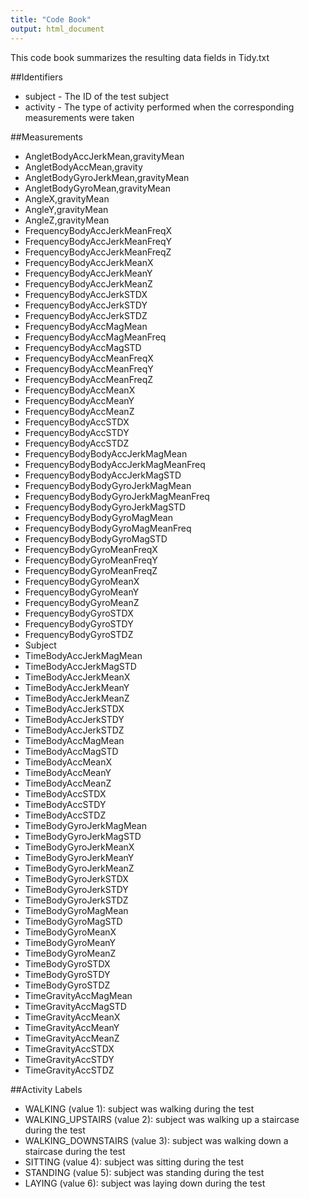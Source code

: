 ```yaml
---
title: "Code Book"
output: html_document
---
```


This code book summarizes the resulting data fields in Tidy.txt

##Identifiers

* subject - The ID of the test subject
* activity - The type of activity performed when the corresponding measurements were taken

##Measurements
* AngletBodyAccJerkMean,gravityMean
* AngletBodyAccMean,gravity
* AngletBodyGyroJerkMean,gravityMean
* AngletBodyGyroMean,gravityMean
* AngleX,gravityMean
* AngleY,gravityMean
* AngleZ,gravityMean
* FrequencyBodyAccJerkMeanFreqX
* FrequencyBodyAccJerkMeanFreqY
* FrequencyBodyAccJerkMeanFreqZ
* FrequencyBodyAccJerkMeanX
* FrequencyBodyAccJerkMeanY
* FrequencyBodyAccJerkMeanZ
* FrequencyBodyAccJerkSTDX
* FrequencyBodyAccJerkSTDY
* FrequencyBodyAccJerkSTDZ
* FrequencyBodyAccMagMean
* FrequencyBodyAccMagMeanFreq
* FrequencyBodyAccMagSTD
* FrequencyBodyAccMeanFreqX
* FrequencyBodyAccMeanFreqY
* FrequencyBodyAccMeanFreqZ
* FrequencyBodyAccMeanX
* FrequencyBodyAccMeanY
* FrequencyBodyAccMeanZ
* FrequencyBodyAccSTDX
* FrequencyBodyAccSTDY
* FrequencyBodyAccSTDZ
* FrequencyBodyBodyAccJerkMagMean
* FrequencyBodyBodyAccJerkMagMeanFreq
* FrequencyBodyBodyAccJerkMagSTD
* FrequencyBodyBodyGyroJerkMagMean
* FrequencyBodyBodyGyroJerkMagMeanFreq
* FrequencyBodyBodyGyroJerkMagSTD
* FrequencyBodyBodyGyroMagMean
* FrequencyBodyBodyGyroMagMeanFreq
* FrequencyBodyBodyGyroMagSTD
* FrequencyBodyGyroMeanFreqX
* FrequencyBodyGyroMeanFreqY
* FrequencyBodyGyroMeanFreqZ
* FrequencyBodyGyroMeanX
* FrequencyBodyGyroMeanY
* FrequencyBodyGyroMeanZ
* FrequencyBodyGyroSTDX
* FrequencyBodyGyroSTDY
* FrequencyBodyGyroSTDZ
* Subject
* TimeBodyAccJerkMagMean
* TimeBodyAccJerkMagSTD
* TimeBodyAccJerkMeanX
* TimeBodyAccJerkMeanY
* TimeBodyAccJerkMeanZ
* TimeBodyAccJerkSTDX
* TimeBodyAccJerkSTDY
* TimeBodyAccJerkSTDZ
* TimeBodyAccMagMean
* TimeBodyAccMagSTD
* TimeBodyAccMeanX
* TimeBodyAccMeanY
* TimeBodyAccMeanZ
* TimeBodyAccSTDX
* TimeBodyAccSTDY
* TimeBodyAccSTDZ
* TimeBodyGyroJerkMagMean
* TimeBodyGyroJerkMagSTD
* TimeBodyGyroJerkMeanX
* TimeBodyGyroJerkMeanY
* TimeBodyGyroJerkMeanZ
* TimeBodyGyroJerkSTDX
* TimeBodyGyroJerkSTDY
* TimeBodyGyroJerkSTDZ
* TimeBodyGyroMagMean
* TimeBodyGyroMagSTD
* TimeBodyGyroMeanX
* TimeBodyGyroMeanY
* TimeBodyGyroMeanZ
* TimeBodyGyroSTDX
* TimeBodyGyroSTDY
* TimeBodyGyroSTDZ
* TimeGravityAccMagMean
* TimeGravityAccMagSTD
* TimeGravityAccMeanX
* TimeGravityAccMeanY
* TimeGravityAccMeanZ
* TimeGravityAccSTDX
* TimeGravityAccSTDY
* TimeGravityAccSTDZ

##Activity Labels
* WALKING (value 1): subject was walking during the test
* WALKING_UPSTAIRS (value 2): subject was walking up a staircase during the test
* WALKING_DOWNSTAIRS (value 3): subject was walking down a staircase during the test
* SITTING (value 4): subject was sitting during the test
* STANDING (value 5): subject was standing during the test
* LAYING (value 6): subject was laying down during the test